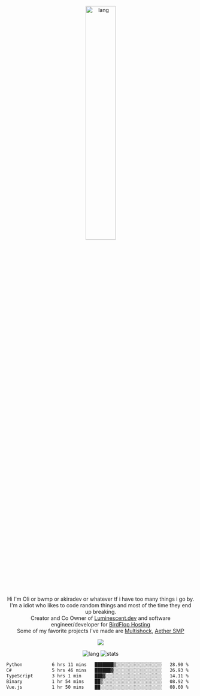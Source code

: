 <p align="center">
 <a href="https://luminescent.dev">
  <img width="40%" alt="lang" src="https://github.com/bwmp/bwmp/blob/main/l_10.png?raw=true" />
 </a>
</p>

<p align="center">
 Hi I'm Oli or bwmp or akiradev or whatever tf i have too many things i go by.<br>
 I'm a idiot who likes to code random things and most of the time they end up breaking.<br>
 Creator and Co Owner of <a href="https://luminescent.dev">Luminescent.dev</a> and software engineer/developer for <a href="https://www.birdflop.com">BirdFlop Hosting</a><br>
 Some of my favorite projects I've made are <a href="https://github.com/PiShock-Inc/MultiShock">Multishock</a>, <a href="https://www.aethersmp.com">Aether SMP</a>
</p>

<p align="center">
  <a href="https://discord.com/users/798738506859282482"><img align="center" src="https://lanyard-profile-readme.vercel.app/api/798738506859282482?bg=433e4f&borderRadius=10px&showDisplayName=true&idleMessage=Probably%20sleeping"/></a>
</p>

<p align="center">
 <img alt="lang" src="https://github-readme-stats.vercel.app/api/top-langs/?username=bwmp&layout=compact&hide_border=true&langs_count=10&theme=transparent&custom_title=Languages" />
 <img alt="stats" src="https://github-readme-stats.vercel.app/api?username=bwmp&show_icons=true&hide_border=true&count_private=true&theme=transparent&custom_title=Statistics">
</p>
<p align="center">
 <!--START_SECTION:waka-->

```txt
Python           6 hrs 11 mins   ███████▒░░░░░░░░░░░░░░░░░   28.90 %
C#               5 hrs 46 mins   ██████▓░░░░░░░░░░░░░░░░░░   26.93 %
TypeScript       3 hrs 1 min     ███▓░░░░░░░░░░░░░░░░░░░░░   14.11 %
Binary           1 hr 54 mins    ██▒░░░░░░░░░░░░░░░░░░░░░░   08.92 %
Vue.js           1 hr 50 mins    ██░░░░░░░░░░░░░░░░░░░░░░░   08.60 %
```

<!--END_SECTION:waka-->
</p>

